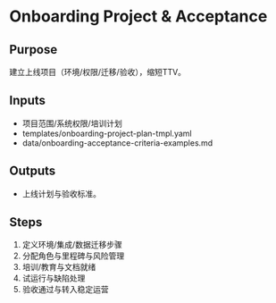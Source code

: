 # Onboarding Project & Acceptance

## Purpose

建立上线项目（环境/权限/迁移/验收），缩短TTV。

## Inputs

- 项目范围/系统权限/培训计划
- templates/onboarding-project-plan-tmpl.yaml
- data/onboarding-acceptance-criteria-examples.md

## Outputs

- 上线计划与验收标准。

## Steps

1. 定义环境/集成/数据迁移步骤
2. 分配角色与里程碑与风险管理
3. 培训/教育与文档就绪
4. 试运行与缺陷处理
5. 验收通过与转入稳定运营
